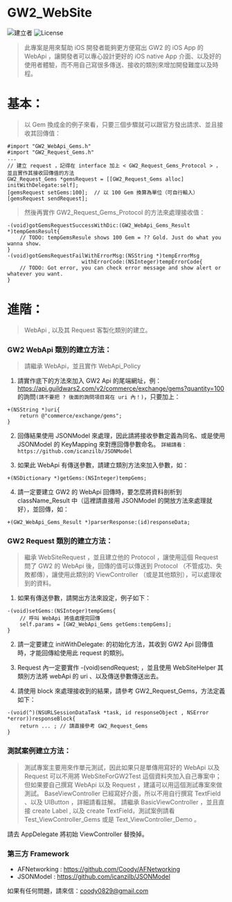 # GW2_WebSite
![建立者](https://img.shields.io/badge/建立者-Coody-orange.svg)
![License](https://img.shields.io/dub/l/vibe-d.svg)

>此專案是用來幫助 iOS 開發者能夠更方便寫出 GW2 的 iOS App 的 WebApi ，讓開發者可以專心設計更好的 iOS native App 介面、以及好的使用者體驗，而不用自己寫很多傳送、接收的類別來增加開發難度以及時程。

# 基本：
> 以 Gem 換成金的例子來看，只要三個步驟就可以跟官方發出請求、並且接收其回傳值：

```
#import "GW2_WebApi_Gems.h"
#import "GW2_Request_Gems.h"
...
// 建立 request ，記得在 interface 加上 < GW2_Request_Gems_Protocol > ，並且實作其接收回傳值的方法
GW2_Request_Gems *gemsRequest = [[GW2_Request_Gems alloc] initWithDelegate:self];
[gemsRequest setGems:100];  // 以 100 Gem 換算為單位（可自行輸入）
[gemsRequest sendRequest];
```

>然後再實作 GW2_Request_Gems_Protocol 的方法來處理接收值：

```
-(void)gotGemsRequestSuccessWithDic:(GW2_WebApi_Gems_Result *)tempGemsResult{
    // TODO: tempGemsResule shows 100 Gem = ?? Gold. Just do what you wanna show.
}
-(void)gotGemsRequestFailWithErrorMsg:(NSString *)tempErrorMsg 
                        withErrorCode:(NSInteger)tempErrorCode{
    // TODO: Got error, you can check error message and show alert or whatever you want.
}
```

# 進階：
> WebApi , 以及其 Request 客製化類別的建立。

### GW2 WebApi 類別的建立方法：

>請繼承 WebApi，並且實作 WebApi_Policy

1. 請實作底下的方法來加入 GW2 Api 的尾端網址，例： https://api.guildwars2.com/v2/commerce/exchange/gems?quantity=100 的詢問``(請不要把 ? 後面的詢問項目寫在 uri 內！)``，只要加上：

```
+(NSString *)uri{
    return @"commerce/exchange/gems";
}
```


2. 回傳結果使用 JSONModel 來處理，因此請將接收參數定義為同名、或是使用 JSONModel 的 KeyMapping 來對應回傳參數命名。
``詳細請看：https://github.com/icanzilb/JSONModel``

3. 如果此 WebApi 有傳送參數，請建立類別方法來加入參數，如：
```
+(NSDictionary *)getGems:(NSInteger)tempGems;
```

4. 請一定要建立 GW2 的 WebApi 回傳時，要怎麼將資料剖析到 className_Result 中（這裡請直接用 JSONModel 的開放方法來處理就好），並回傳，如：
```
+(GW2_WebApi_Gems_Result *)parserResponse:(id)responseData;
```

### GW2 Request 類別的建立方法：

>繼承 WebSiteRequest ，並且建立他的 Protocol ，讓使用這個 Request 問了 GW2 的 WebApi 後，回傳的值可以傳送到 Protocol （不管成功、失敗都傳），讓使用此類別的 ViewController （或是其他類別），可以處理收到的資料。

1. 如果有傳送參數，請開出方法來設定，例子如下：
```
-(void)setGems:(NSInteger)tempGems{
    // 呼叫 WebApi 將值處理完回傳
    self.params = [GW2_WebApi_Gems getGems:tempGems]; 
}
```

2. 請一定要建立 initWithDelegate: 的初始化方法，其收到 GW2 Api 回傳值時，才能回傳給使用此 request 的類別。

3. Request 內一定要實作 -(void)sendRequest; ，並且使用 WebSiteHelper 其類別方法將 webApi 的 uri 、以及傳送參數傳送出去。

4. 請使用 block 來處理接收到的結果，請參考 GW2_Request_Gems，方法定義如下：
```
-(void(^)(NSURLSessionDataTask *task, id responseObject , NSError *error))responseBlock{
    return ... ; // 請直接參考 GW2_Request_Gems
} 
```

### 測試案例建立方法：

>測試專案主要用來作單元測試，因此如果只是單傳用寫好的 WebApi 以及 Request 可以不用將 WebSiteForGW2Test 這個資料夾加入自己專案中；但如果要自己撰寫 WebApi 以及 Request ，建議可以用這個測試專案來做測試。
>BaseViewController 已經寫好介面，所以不用自行撰寫 TextField 、以及 UIButton ，詳細請看註解。
>請繼承 BasicViewController ，並且直接 create Label , 以及 create TextField，測試案例請看 Test_ViewController_Gems 或是 Text_ViewController_Demo 。

請去 AppDelegate 將初始 ViewController 替換掉。

### 第三方 Framework
- AFNetworking : https://github.com/Coody/AFNetworking
- JSONModel : https://github.com/icanzilb/JSONModel


如果有任何問題，請來信：coody0829@gmail.com


